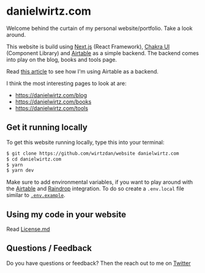 # danielwirtz.com

Welcome behind the curtain of my personal website/portfolio. Take a look around.

This website is build using [Next.js](https://nextjs.org/) (React Framework), [Chakra UI](https://chakra-ui.com) (Component Library) and [Airtable](https://airtable.com/invite/r/HsvqbADg) as a simple backend. The backend comes into play on the blog, books and tools page.

Read [this article](https://danielwirtz.com/blog/website-rebuild-nextjs-chakra-ui-airtable) to see how I'm using Airtable as a backend.

I think the most interesting pages to look at are:

- https://danielwirtz.com/blog
- https://danielwirtz.com/books
- https://danielwirtz.com/tools

## Get it running locally

To get this website running locally, type this into your terminal:

```bash
$ git clone https://github.com/wirtzdan/website danielwirtz.com
$ cd danielwirtz.com
$ yarn
$ yarn dev
```

Make sure to add environmental variables, if you want to play around with the [Airtable](https://airtable.com/invite/r/HsvqbADg) and [Raindrop](https://raindrop.io) integration. To do so create a `.env.local` file similar to [`.env.example`](https://github.com/wirtzdan/website/blob/master/.env.example).

## Using my code in your website

Read [License.md](https://github.com/wirtzdan/website/blob/master/license.md)

## Questions / Feedback

Do you have questions or feedback? Then the reach out to me on [Twitter](https://twitter.com/wirtzdan)
